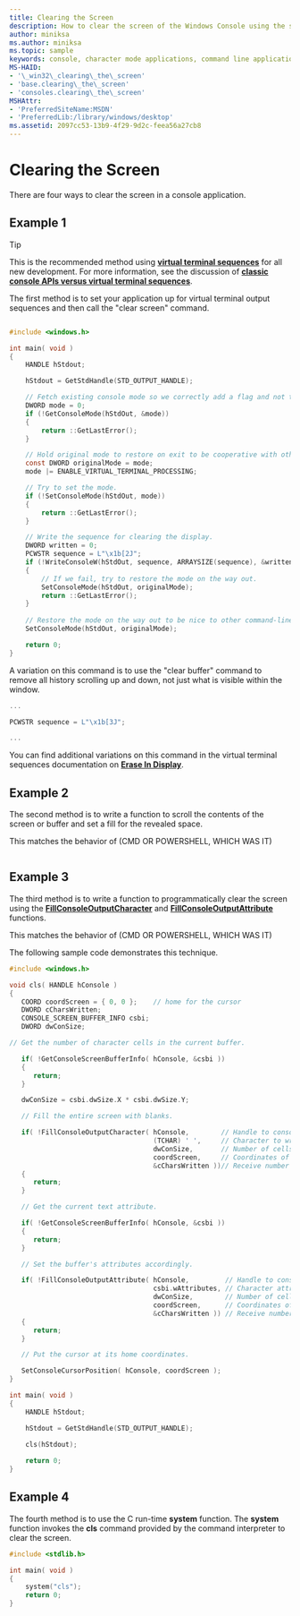 ```yaml
---
title: Clearing the Screen
description: How to clear the screen of the Windows Console using the system function or programmatically using public API functions.
author: miniksa
ms.author: miniksa
ms.topic: sample
keywords: console, character mode applications, command line applications, terminal applications, console api
MS-HAID:
- '\_win32\_clearing\_the\_screen'
- 'base.clearing\_the\_screen'
- 'consoles.clearing\_the\_screen'
MSHAttr:
- 'PreferredSiteName:MSDN'
- 'PreferredLib:/library/windows/desktop'
ms.assetid: 2097cc53-13b9-4f29-9d2c-feea56a27cb8
---
```


# Clearing the Screen


There are four ways to clear the screen in a console application.

## <span id="Example_1"></span><span id="example_1"></span><span id="EXAMPLE_1"></span>Example 1

> [!TIP]
> This is the recommended method using **[virtual terminal sequences](console-virtual-terminal-sequences.md)** for all new development. For more information, see the discussion of **[classic console APIs versus virtual terminal sequences](classic-vs-vt.md)**.

The first method is to set your application up for virtual terminal output sequences and then call the "clear screen" command.

```C

#include <windows.h>

int main( void )
{
    HANDLE hStdout;

    hStdout = GetStdHandle(STD_OUTPUT_HANDLE);

    // Fetch existing console mode so we correctly add a flag and not turn off others
    DWORD mode = 0;
    if (!GetConsoleMode(hStdOut, &mode))
    {
        return ::GetLastError();
    }

    // Hold original mode to restore on exit to be cooperative with other command-line apps.
    const DWORD originalMode = mode;
    mode |= ENABLE_VIRTUAL_TERMINAL_PROCESSING;

    // Try to set the mode.
    if (!SetConsoleMode(hStdOut, mode))
    {
        return ::GetLastError();
    }

    // Write the sequence for clearing the display.
    DWORD written = 0;
    PCWSTR sequence = L"\x1b[2J";
    if (!WriteConsoleW(hStdOut, sequence, ARRAYSIZE(sequence), &written, NULL))
    {
        // If we fail, try to restore the mode on the way out.
        SetConsoleMode(hStdOut, originalMode);
        return ::GetLastError();
    }
    
    // Restore the mode on the way out to be nice to other command-line applications.
    SetConsoleMode(hStdOut, originalMode);

    return 0;
}

```

A variation on this command is to use the "clear buffer" command to remove all history scrolling up and down, not just what is visible within the window.

```C
...

PCWSTR sequence = L"\x1b[3J";

...
```

You can find additional variations on this command in the virtual terminal sequences documentation on **[Erase In Display](console-virtual-terminal-sequences.md#text-modification)**.

## <span id="Example_2"></span><span id="example_2"></span><span id="EXAMPLE_2"></span>Example 2

The second method is to write a function to scroll the contents of the screen or buffer and set a fill for the revealed space.

This matches the behavior of (CMD OR POWERSHELL, WHICH WAS IT)

```C
```

## <span id="Example_3"></span><span id="example_3"></span><span id="EXAMPLE_3"></span>Example 3


The third method is to write a function to programmatically clear the screen using the [**FillConsoleOutputCharacter**](fillconsoleoutputcharacter.md) and [**FillConsoleOutputAttribute**](fillconsoleoutputattribute.md) functions. 

This matches the behavior of (CMD OR POWERSHELL, WHICH WAS IT)

The following sample code demonstrates this technique.

```C
#include <windows.h>

void cls( HANDLE hConsole )
{
   COORD coordScreen = { 0, 0 };    // home for the cursor 
   DWORD cCharsWritten;
   CONSOLE_SCREEN_BUFFER_INFO csbi; 
   DWORD dwConSize;

// Get the number of character cells in the current buffer. 

   if( !GetConsoleScreenBufferInfo( hConsole, &csbi ))
   {
      return;
   }

   dwConSize = csbi.dwSize.X * csbi.dwSize.Y;

   // Fill the entire screen with blanks.

   if( !FillConsoleOutputCharacter( hConsole,        // Handle to console screen buffer 
                                    (TCHAR) ' ',     // Character to write to the buffer
                                    dwConSize,       // Number of cells to write 
                                    coordScreen,     // Coordinates of first cell 
                                    &cCharsWritten ))// Receive number of characters written
   {
      return;
   }

   // Get the current text attribute.

   if( !GetConsoleScreenBufferInfo( hConsole, &csbi ))
   {
      return;
   }

   // Set the buffer's attributes accordingly.

   if( !FillConsoleOutputAttribute( hConsole,         // Handle to console screen buffer 
                                    csbi.wAttributes, // Character attributes to use
                                    dwConSize,        // Number of cells to set attribute 
                                    coordScreen,      // Coordinates of first cell 
                                    &cCharsWritten )) // Receive number of characters written
   {
      return;
   }

   // Put the cursor at its home coordinates.

   SetConsoleCursorPosition( hConsole, coordScreen );
}

int main( void )
{
    HANDLE hStdout;

    hStdout = GetStdHandle(STD_OUTPUT_HANDLE);

    cls(hStdout);
    
    return 0;
}
```

## <span id="Example_4"></span><span id="example_4"></span><span id="EXAMPLE_4"></span>Example 4

The fourth method is to use the C run-time **system** function. The **system** function invokes the **cls** command provided by the command interpreter to clear the screen.

```C
#include <stdlib.h>

int main( void )
{
    system("cls");
    return 0;
}
```
